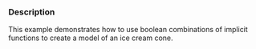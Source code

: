 ### Description

This example demonstrates how to use boolean combinations of implicit functions to create a model of an ice cream cone.
